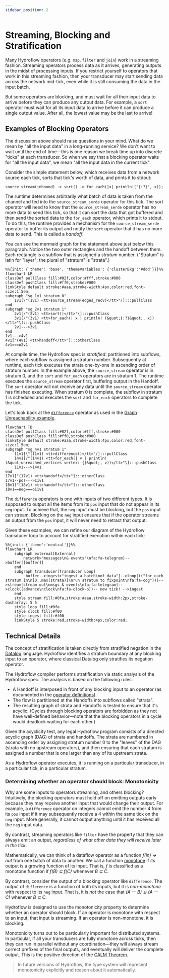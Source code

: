 ```yaml
---
sidebar_position: 2
---
```


# Streaming, Blocking and Stratification
Many Hydroflow operators (e.g. `map`, `filter` and `join`) work in a streaming fashion. Streaming operators process data as it arrives, generating outputs in the midst of processing inputs. If you restrict yourself to operators that work in this streaming fashion, then your transducer may start sending data across the network mid-tick, even while it is still consuming the data in the input batch.

But some operators are blocking, and must wait for all their input data to arrive before they can produce any output data. For example, a `sort` operator must wait for all its input data to arrive before it can produce a single output value. After all, the lowest value may be the last to arrive!

## Examples of Blocking Operators
The discussion above should raise questions in your mind. What do we mean by "all the input data" in a long-running service? We don't want to wait until the end of time—this is one reason we break time up into discrete "ticks" at each transducer. So when we say that a blocking operator waits for "all the input data", we mean "all the input data in the current tick".

Consider the simple statement below, which receives data from a network source each tick, sorts that tick's worth of data, and prints it to stdout:
```rust,ignore
source_stream(inbound) -> sort() -> for_each(|x| println!("{:?}", x));
```
The runtime determines arbitrarily what batch of data is taken from the channel and fed into the `source_stream_serde` operator for this tick. The sort operator will need to know that the `source_stream_serde` operator has no more data to send this tick, so that it can sort the data that got buffered and then send the sorted data to the `for_each` operator, which prints it to stdout. To do this, the runtime provides a mechanism for the `source_stream_serde` operator to buffer its output and notify the `sort` operator that it has no more data to send. This is called a *handoff*.

You can see the mermaid graph for the statement above just below this paragraph. Notice the two outer rectangles and the handoff between them. Each rectangle is a subflow that is
assigned a *stratum* number. ("Stratum" is latin for "layer"; the plural of "stratum" is "strata".) 

```mermaid
%%{init: {'theme': 'base', 'themeVariables': {'clusterBkg':'#ddd'}}}%%
flowchart LR
classDef pullClass fill:#02f,color:#fff,stroke:#000
classDef pushClass fill:#ff0,stroke:#000
linkStyle default stroke:#aaa,stroke-width:4px,color:red,font-size:1.5em;
subgraph "sg_1v1 stratum 0"
    1v1[\"(1v1) <tt>source_stream(edges_recv)</tt>"/]:::pullClass
end
subgraph "sg_2v1 stratum 1"
    2v1[/"(2v1) <tt>sort()</tt>"\]:::pushClass
    3v1[/"(3v1) <tt>for_each(| x | println! (&quot;{:?}&quot;, x))</tt>"\]:::pushClass
    2v1--->3v1
end
1v1--->4v1
4v1["(4v1) <tt>handoff</tt>"]:::otherClass
4v1===o2v1
```

At compile time, the Hydroflow spec is *stratified*: partitioned into subflows, where each subflow is assigned a stratum number. Subsequently at runtime, each tick executes the strata one-by-one in ascending order of stratum number. In the example above, the `source_stream` operator is in stratum 0, and the `sort` and `for_each` operators are in stratum 1. The runtime executes the `source_stream` operator first, buffering output in the Handoff. The `sort` operator will not receive any data until the `source_stream` operator has finished executing. When stratum 0 is complete, the subflow in stratum 1 is scheduled and executes the `sort` and `for_each` operators to complete the tick. 

Let's look back at the [`difference`](../syntax/surface_ops_gen.md#difference) operator as used in the [Graph Unreachability example](../quickstart/example_6_unreachability.md).
```mermaid
flowchart TD
classDef pullClass fill:#02f,color:#fff,stroke:#000
classDef pushClass fill:#ff0,stroke:#000
linkStyle default stroke:#aaa,stroke-width:4px,color:red,font-size:1.5em;
subgraph "sg_4v1 stratum 1"
    11v1[\"(11v1) <tt>difference()</tt>"/]:::pullClass
    14v1[/"(14v1) <tt>for_each(| v | println! (&quot;unreached_vertices vertex: {}&quot;, v))</tt>"\]:::pushClass
    11v1--->14v1
end
17v1["(17v1) <tt>handoff</tt>"]:::otherClass
17v1--pos--->11v1
18v1["(18v1) <tt>handoff</tt>"]:::otherClass
18v1==neg===o11v1
```
The `difference` operators is one with inputs of two different types. It is supposed to output all the items from its `pos` input that do not appear in its `neg` input. To achieve that, the `neg` input must be blocking, but the `pos` input can stream. Blocking on the `neg` input ensures that if the operator streams an output from the `pos` input, it will never need to retract that output.


Given these examples, we can refine our diagram of the Hydroflow transducer loop to account for stratified execution within each tick:
```mermaid
%%{init: {'theme':'neutral'}}%%
flowchart LR
    subgraph external[External]
        network>"messages\n& events"\nfa:fa-telegram]-->buffer[[buffer]]
    end
    subgraph transducer[Transducer Loop]
         buffer-->ingest>"ingest a batch\nof data"]-->loop((("for each stratum in\n[0..max(strata)]\nrun stratum to fixpoint\nfa:fa-cog")))-->stream[stream out\nmsgs & events\nfa:fa-telegram]-->clock((advance\nclock\nfa:fa-clock-o))-- new tick! -->ingest
    end
    style stream fill:#0fa,stroke:#aaa,stroke-width:2px,stroke-dasharray: 5 5
    style loop fill:#0fa
    style clock fill:#f00
    style ingest fill:#f00
    linkStyle 5 stroke:red,stroke-width:4px,color:red;
```



## Technical Details
The concept of stratification is taken directly from stratified negation in the [Datalog](https://en.wikipedia.org/wiki/Datalog) language. Hydroflow identifies a stratum boundary at any blocking input to an operator, where classical Datalog only stratifies its negation operator.

The Hydroflow compiler performs stratification via static analysis of the Hydroflow spec. The analysis is based on the following rules:
- A Handoff is interposed in front of any blocking input to an operator (as documented in the [operator definitions](../syntax/surface_ops_gen.md)).
- The flow is partitioned at the Handoffs into subflows called "strata".
- The resulting graph of strata and Handoffs is tested to ensure that it's acyclic. (Cycles through blocking operators are forbidden as they not have well-defined behavior—note that the blocking operators in a cycle would deadlock waiting for each other.)

Given the acyclicity test, any legal Hydroflow program consists of a directed acyclic graph (DAG) of strata and handoffs. The strata are numbered in ascending order by assigning stratum number 0 to the "leaves" of the DAG (strata with no upstream operators), and then ensuring that each stratum is assigned a number that is one larger than any of its upstream strata.

As a Hydroflow operator executes, it is running on a particular transducer, in a particular tick, in a particular stratum. 


### Determining whether an operator should block: Monotonicity
Why are some inputs to operators streaming, and others blocking? Intuitively, the blocking operators must hold off on emitting outputs early because they may receive another input that would change their output. For example, a `difference` operator on integers cannot emit the number 4 from its `pos` input if it may subsequently receive a 4  within the same tick on the `neg` input. More generally, it cannot output anything until it has received all the `neg` input data. 

By contrast, streaming operators like `filter` have the property that they can always emit an output, *regardless of what other data they will receive later in the tick*. 

Mathematically, we can think of a dataflow operator as a function *f(in) → out* from one batch of data to another. We call a function [monotone](https://en.wikipedia.org/wiki/Monotonic_function#In_order_theory) if its output is a growing function of its input. That is, *f* is classified as a monotone function if *f(B) ⊆ f(C)* whenever *B ⊆ C*.

By contrast, consider the output of a blocking operator like `difference`. The output of `difference` is a function of both its inputs, but it is *non-monotone* with respect to its `neg` input. That is, it is *not* the case that *(A — B) ⊆ (A — C)* whenever *B ⊆ C*. 

Hydroflow is designed to use the monotonicity property to determine whether an operator should block. If an operator is monotone with respect to an input, that input is streaming. If an operator is non-monotone, it is blocking.

Monotonicity turns out to be particularly important for distributed systems. In particular, if all your transducers are fully monotone across ticks, then they can run in parallel without any coordination—they will always stream correct prefixes of the final outputs, and eventually will deliver the complete output. This is the positive direction of the [CALM Theorem](https://cacm.acm.org/magazines/2020/9/246941-keeping-calm/fulltext).

> In future versions of Hydroflow, the type system will represent monotonicity explicitly and reason about it automatically.
